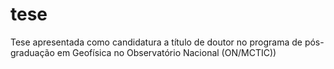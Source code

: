# tese
Tese apresentada como candidatura a título de doutor no programa de pós-graduação em Geofísica no Observatório Nacional (ON/MCTIC))
